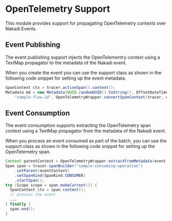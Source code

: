 # OpenTelemetry Support

This module provides support for propagating OpenTelemetry contexts over Nakadi Events.

## Event Publishing

The event publishing support injects the OpenTelementry context using a TextMap propagator to the metadata of the Nakadi event.

When you create the event you can use the support class as shown in the following code snippet for setting up the event metadata.

```java
SpanContext ctx = tracer.activeSpan().context();
Metadata md = new Metadata(UUID.randomUUID().toString(), OffsetDateTime.now(),
    "sample-flow-id", OpenTelemetryWrapper.convertSpanContext(tracer, ctx));
```

## Event Consumption

The event consumption supports extracting the OpenTelemetry span context using a TextMap propagator from the metadata of the Nakadi event.

When you process an event consumed as part of the batch, you can use the support class as shown in the following code snippet for setting up the OpenTelemetry span.

```java
Context parentContext = OpenTelemetryWrapper.extractFromMetadata(event.getMetadata());
Span span = tracer.spanBuilder("sample-consuming-operation")
    .setParent(eventContext)
    .setSpanKind(SpanKind.CONSUMER)
    .startSpan();
try (Scope scope = span.makeCurrent()) {
  SpanContext ctx = span.context();
  // process the event
  ...
} finally {
  span.end();
}
```
